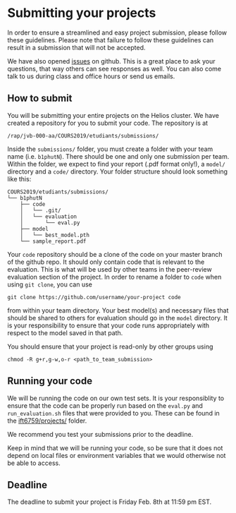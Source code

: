 # Submitting your projects

In order to ensure a streamlined and easy project submission, please follow these guidelines. Please note that failure to follow these guidelines can result in a submission that will not be accepted.

We have also opened [issues](https://github.com/mila-udem/ift6759/issues) on github. This is a great place to ask your questions, that way others can see responses as well. You can also come talk to us during class and office hours or send us emails.

## How to submit

You will be submitting your entire projects on the Helios cluster. We have created a repository for you to submit your code. The repository is at

`/rap/jvb-000-aa/COURS2019/etudiants/submissions/`

Inside the `submissions/` folder, you must create a folder with your team name (i.e. `b1phutN`). There should be one and only one submission per team. Within the folder, we expect to find your report (.pdf format only!), a `model/` directory and a `code/` directory. Your folder structure should look something like this:

```
COURS2019/etudiants/submissions/
└── b1phutN
    ├── code
    │   └── .git/
    │   └── evaluation
    │       └── eval.py
    ├── model
    │   └── best_model.pth
    └── sample_report.pdf

```

Your `code` repository should be a clone of the code on your master branch of the github repo. It should only contain code that is relevant to the evaluation. This is what will be used by other teams in the peer-review evaluation section of the project. In order to rename a folder to `code` when using `git clone`, you can use

`git clone https://github.com/username/your-project code` 

from within your team directory. Your best model(s) and necessary files that should be shared to others for evaluation should go in the `model` directory. It is your responsibility to ensure that your code runs appropriately with respect to the model saved in that path.

You should ensure that your project is read-only by other groups using

`chmod -R g+r,g-w,o-r <path_to_team_submission>`

## Running your code

We will be running the code on our own test sets. It is your responsiblity to ensure that the code can be properly run based on the `eval.py` and `run_evaluation.sh` files that were provided to you. These can be found in the [ift6759/projects/](https://github.com/mila-udem/ift6759/tree/master/projects) folder.

We recommend you test your submissions prior to the deadline.

Keep in mind that we will be running your code, so be sure that it does not depend on local files or environment variables that we would otherwise not be able to access.

## Deadline

The deadline to submit your project is Friday Feb. 8th at 11:59 pm EST.
